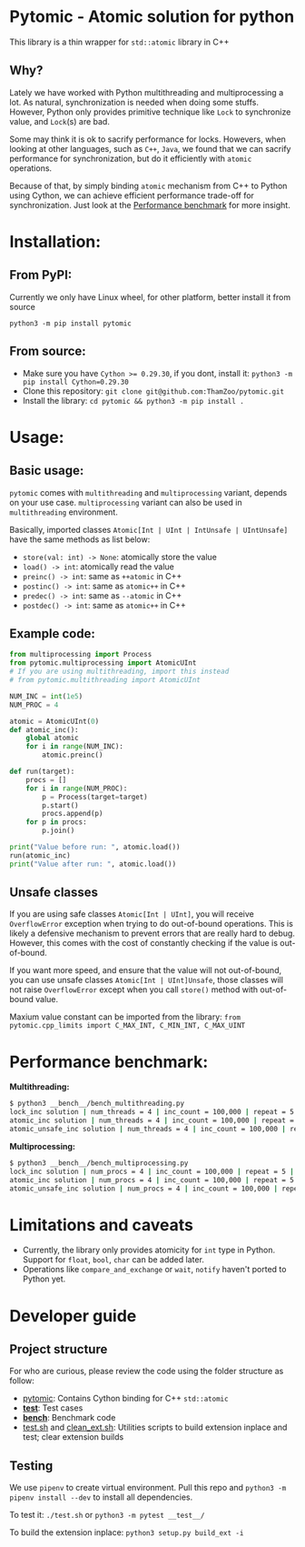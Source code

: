 # Pytomic - Atomic solution for python
This library is a thin wrapper for `std::atomic` library in C++
## Why?
Lately we have worked with Python multithreading and multiprocessing a lot. As natural, synchronization is needed when doing some stuffs. However, Python only provides primitive technique like `Lock` to synchronize value, and `Lock`(s) are bad. 

Some may think it is ok to sacrify performance for locks. Howevers, when looking at other languages, such as `C++`, `Java`, we found that we can sacrify performance for synchronization, but do it efficiently with `atomic` operations.

Because of that, by simply binding `atomic` mechanism from C++ to Python using Cython, we can achieve efficient performance trade-off for synchronization. Just look at the [Performance benchmark](#performance-benchmark) for more insight.
# Installation:
## From PyPI:
Currently we only have Linux wheel, for other platform, better install it from source

`python3 -m pip install pytomic`

## From source:
 - Make sure you have `Cython >= 0.29.30`, if you dont, install it: `python3 -m pip install Cython=0.29.30`
 - Clone this repository: `git clone git@github.com:ThamZoo/pytomic.git`
 - Install the library: `cd pytomic && python3 -m pip install .`

# Usage:
## Basic usage:
`pytomic` comes with `multithreading` and `multiprocessing` variant, depends on your use case. `multiprocessing` variant can also be used in `multithreading` environment.

Basically, imported classes `Atomic[Int | UInt | IntUnsafe | UIntUnsafe]` have the same methods as list below:
 - `store(val: int) -> None`: atomically store the value
 - `load() -> int`: atomically read the value
 - `preinc() -> int`: same as `++atomic` in C++
 - `postinc() -> int`: same as `atomic++` in C++
 - `predec() -> int`: same as `--atomic` in C++
 - `postdec() -> int`: same as `atomic++` in C++

## Example code:
```python
from multiprocessing import Process
from pytomic.multiprocessing import AtomicUInt
# If you are using multithreading, import this instead
# from pytomic.multithreading import AtomicUInt

NUM_INC = int(1e5)
NUM_PROC = 4

atomic = AtomicUInt(0)
def atomic_inc():
    global atomic
    for i in range(NUM_INC):
        atomic.preinc()

def run(target):
    procs = []
    for i in range(NUM_PROC):
        p = Process(target=target)
        p.start()
        procs.append(p)
    for p in procs:
        p.join()

print("Value before run: ", atomic.load())
run(atomic_inc)
print("Value after run: ", atomic.load())
```

## Unsafe classes
If you are using safe classes `Atomic[Int | UInt]`, you will receive `OverflowError` exception when trying to do out-of-bound operations. This is likely a defensive mechanism to prevent errors that are really hard to debug. However, this comes with the cost of constantly checking if the value is out-of-bound.

If you want more speed, and ensure that the value will not out-of-bound, you can use unsafe classes `Atomic[Int | UInt]Unsafe`, those classes will not raise `OverflowError` except when you call `store()` method with out-of-bound value.

Maxium value constant can be imported from the library: `from pytomic.cpp_limits import C_MAX_INT, C_MIN_INT, C_MAX_UINT`
# Performance benchmark:
**Multithreading:**
```bash
$ python3 __bench__/bench_multithreading.py 
lock_inc solution | num_threads = 4 | inc_count = 100,000 | repeat = 5 | done after 65.2207 | avg ops = 30,665 ops/s
atomic_inc solution | num_threads = 4 | inc_count = 100,000 | repeat = 5 | done after 0.1490 | avg ops = 13,426,450 ops/s
atomic_unsafe_inc solution | num_threads = 4 | inc_count = 100,000 | repeat = 5 | done after 0.1367 | avg ops = 14,632,044 ops/s
```

**Multiprocessing:**
```bash
$ python3 __bench__/bench_multiprocessing.py 
lock_inc solution | num_procs = 4 | inc_count = 100,000 | repeat = 5 | done after 21.8647 | avg ops = 91,472 ops/s
atomic_inc solution | num_procs = 4 | inc_count = 100,000 | repeat = 5 | done after 0.1118 | avg ops = 17,893,905 ops/s
atomic_unsafe_inc solution | num_procs = 4 | inc_count = 100,000 | repeat = 5 | done after 0.0896 | avg ops = 22,326,437 ops/s
```

# Limitations and caveats
 - Currently, the library only provides atomicity for `int` type in Python. Support for `float`, `bool`, `char` can be added later.
 - Operations like `compare_and_exchange` or `wait`, `notify` haven't ported to Python yet.

# Developer guide
## Project structure
For who are curious, please review the code using the folder structure as follow:
 - [pytomic](/pytomic/): Contains Cython binding for C++ `std::atomic`
 - [__test__](/__test__/): Test cases
 - [__bench__](/__bench__/): Benchmark code
 - [test.sh](test.sh) and [clean_ext.sh](clean_ext.sh): Utilities scripts to build extension inplace and test; clear extension builds

## Testing
We use `pipenv` to create virtual environment. Pull this repo and `python3 -m pipenv install --dev` to install all dependencies.

To test it: `./test.sh` or `python3 -m pytest __test__/`

To build the extension inplace: `python3 setup.py build_ext -i`
